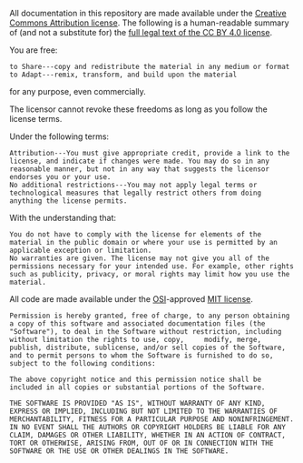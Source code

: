 All documentation in this repository are made available under the [Creative Commons Attribution license](https://creativecommons.org/licenses/by/4.0/). The following is a human-readable summary of (and not a substitute for) the [full legal text of the CC BY 4.0 license](https://creativecommons.org/licenses/by/4.0/legalcode).

You are free:

    to Share---copy and redistribute the material in any medium or format
    to Adapt---remix, transform, and build upon the material

for any purpose, even commercially.

The licensor cannot revoke these freedoms as long as you follow the license terms.

Under the following terms:

    Attribution---You must give appropriate credit, provide a link to the license, and indicate if changes were made. You may do so in any reasonable manner, but not in any way that suggests the licensor endorses you or your use.
    No additional restrictions---You may not apply legal terms or technological measures that legally restrict others from doing anything the license permits.

With the understanding that:

    You do not have to comply with the license for elements of the material in the public domain or where your use is permitted by an applicable exception or limitation.
    No warranties are given. The license may not give you all of the permissions necessary for your intended use. For example, other rights such as publicity, privacy, or moral rights may limit how you use the material.

All code are made available under the [OSI](https://opensource.org/)-approved [MIT license](https://opensource.org/license/mit).
  

    Permission is hereby granted, free of charge, to any person obtaining a copy of this software and associated documentation files (the "Software"), to deal in the Software without restriction, including without limitation the rights to use, copy,     modify, merge, publish, distribute, sublicense, and/or sell copies of the Software, and to permit persons to whom the Software is furnished to do so, subject to the following conditions:

    The above copyright notice and this permission notice shall be included in all copies or substantial portions of the Software.

    THE SOFTWARE IS PROVIDED "AS IS", WITHOUT WARRANTY OF ANY KIND, EXPRESS OR IMPLIED, INCLUDING BUT NOT LIMITED TO THE WARRANTIES OF MERCHANTABILITY, FITNESS FOR A PARTICULAR PURPOSE AND NONINFRINGEMENT. IN NO EVENT SHALL THE AUTHORS OR COPYRIGHT HOLDERS BE LIABLE FOR ANY CLAIM, DAMAGES OR OTHER LIABILITY, WHETHER IN AN ACTION OF CONTRACT, TORT OR OTHERWISE, ARISING FROM, OUT OF OR IN CONNECTION WITH THE SOFTWARE OR THE USE OR OTHER DEALINGS IN THE SOFTWARE.
